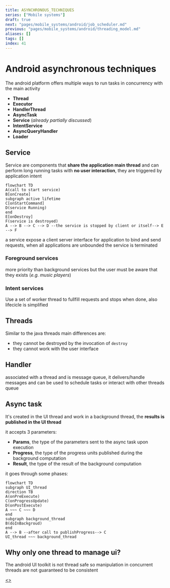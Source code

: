 ```yaml
---
title: ASYNCHRONOUS_TECHNIQUES
series: ["Mobile systems"]
draft: true
next: "pages/mobile_systems/android/job_scheduler.md"
previous: "pages/mobile_systems/android/threading_model.md"
aliases: []
tags: []
index: 41
---
```


# Android asynchronous techniques

The android platform offers multiple ways to run tasks in concurrency with the main activity

- **Thread**
- **Executor**
- **HandlerThread**
- **AsyncTask**
- **Service** (*already partially discussed*)
- **IntentService**
- **AsyncQueryHandler**
- **Loader**

## Service

Service are components that **share the application main thread** and can perform long running tasks with **no user interaction**, they are triggered by application intent

```mermaid
flowchart TD
A(call to start service)
B[onCreate]
subgraph active lifetime
C[onStartCommand]
D(service Running)
end
E[onDestroy]
F(service is destroyed)
A --> B --> C --> D --the service is stopped by client or itself--> E --> F
```

a service expose a client server interface for application to bind and send requests, when all applications are unbounded the service is terminated

### Foreground services

more priority than background services but the user must be aware that they exists (*e.g. music players*)

### Intent services

Use a set of worker thread to fullfill requests and stops when done, also lifecicle is simplified

## Threads

Similar to the java threads main differences are:

- they cannot be destroyed by the invocation of `destroy`
- they cannot work with the user interface

## Handler

associated with a thread and is message queue, it delivers/handle messages and can be used to schedule tasks or interact with other threads queue

## Async task

It's created in the UI thread and work in a background thread, the **results is published in the UI thread**

it accepts 3 parameters:

- **Params**, the type of the parameters sent to the async task upon execution
- **Progress**, the type of the progress units published during the background computation
- **Result**, the type of the result of the background computation

it goes through some phases:

```mermaid
flowchart TD
subgraph UI_thread
direction TB
A(onPreExecute)
C(onProgressUpdate)
D(onPostExecute)
A ~~~ C ~~~ D
end
subgraph background_thread
B(doInBackgroud)
end
A --> B --after call to publishProgress--> C
UI_thread ~~~ background_thread
```

## Why only one thread to manage ui?

The android UI toolkit is not thread safe so manipulation in concurrent threads are not guaranteed to be consistent

[<](pages/mobile_systems/android/threading_model.md)[>](pages/mobile_systems/android/job_scheduler.md)
